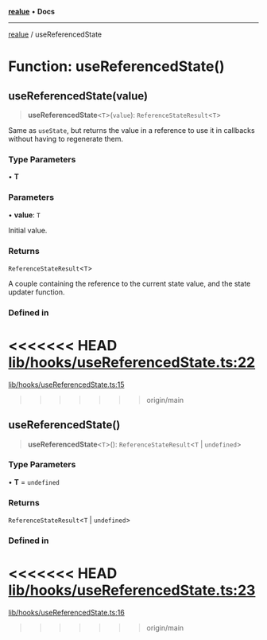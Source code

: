 [**realue**](../README.md) • **Docs**

***

[realue](../README.md) / useReferencedState

# Function: useReferencedState()

## useReferencedState(value)

> **useReferencedState**\<`T`\>(`value`): `ReferenceStateResult`\<`T`\>

Same as `useState`, but returns the value in a reference to use it in callbacks without having to regenerate them.

### Type Parameters

• **T**

### Parameters

• **value**: `T`

Initial value.

### Returns

`ReferenceStateResult`\<`T`\>

A couple containing the reference to the current state value, and the state updater function.

### Defined in

<<<<<<< HEAD
[lib/hooks/useReferencedState.ts:22](https://github.com/nevoland/realue/blob/cbce77129663d64110c6eeb5270a3b7841e0b453/lib/hooks/useReferencedState.ts#L22)
=======
[lib/hooks/useReferencedState.ts:15](https://github.com/nevoland/realue/blob/90be82ca388547f529d338e720e90d4eeb8b3263/lib/hooks/useReferencedState.ts#L15)
>>>>>>> origin/main

## useReferencedState()

> **useReferencedState**\<`T`\>(): `ReferenceStateResult`\<`T` \| `undefined`\>

### Type Parameters

• **T** = `undefined`

### Returns

`ReferenceStateResult`\<`T` \| `undefined`\>

### Defined in

<<<<<<< HEAD
[lib/hooks/useReferencedState.ts:23](https://github.com/nevoland/realue/blob/cbce77129663d64110c6eeb5270a3b7841e0b453/lib/hooks/useReferencedState.ts#L23)
=======
[lib/hooks/useReferencedState.ts:16](https://github.com/nevoland/realue/blob/90be82ca388547f529d338e720e90d4eeb8b3263/lib/hooks/useReferencedState.ts#L16)
>>>>>>> origin/main
